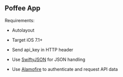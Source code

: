## Poffee App

Requirements:
- Autolayout
- Target iOS 7.1+

- Send api_key in HTTP header
- Use [SwiftyJSON](https://github.com/SwiftyJSON/SwiftyJSON) for JSON handling
- Use [Alamofire](https://github.com/Alamofire/Alamofire) to authenticate and request API data